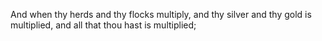 And when thy herds and thy flocks multiply, and thy silver and thy gold is multiplied, and all that thou hast is multiplied;
